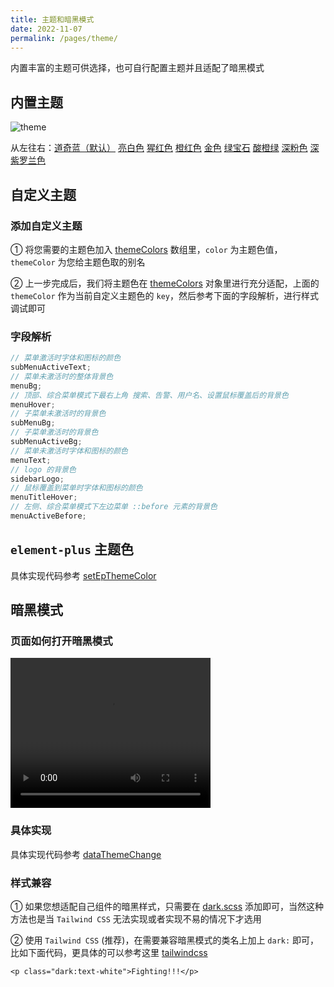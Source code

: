 ```yaml
---
title: 主题和暗黑模式
date: 2022-11-07
permalink: /pages/theme/
---
```


内置丰富的主题可供选择，也可自行配置主题并且适配了暗黑模式

## 内置主题

![theme](~@alias/img/guide/theme.jpg)

从左往右：[道奇蓝（默认）](https://gitee.com/yiming_chang/pure-admin-thin/blob/main/src/layout/theme/index.ts#L16) [亮白色](https://gitee.com/yiming_chang/pure-admin-thin/blob/main/src/layout/theme/index.ts#L28) [猩红色](https://gitee.com/yiming_chang/pure-admin-thin/blob/main/src/layout/theme/index.ts#L40) [橙红色](https://gitee.com/yiming_chang/pure-admin-thin/blob/main/src/layout/theme/index.ts#L52) [金色](https://gitee.com/yiming_chang/pure-admin-thin/blob/main/src/layout/theme/index.ts#L64) [绿宝石](https://gitee.com/yiming_chang/pure-admin-thin/blob/main/src/layout/theme/index.ts#L76) [酸橙绿](https://gitee.com/yiming_chang/pure-admin-thin/blob/main/src/layout/theme/index.ts#L88) [深粉色](https://gitee.com/yiming_chang/pure-admin-thin/blob/main/src/layout/theme/index.ts#L100) [深紫罗兰色](https://gitee.com/yiming_chang/pure-admin-thin/blob/main/src/layout/theme/index.ts#L112)

## 自定义主题

### 添加自定义主题

① 将您需要的主题色加入 [themeColors](https://gitee.com/yiming_chang/pure-admin-thin/blob/main/src/layout/hooks/useDataThemeChange.ts#L17) 数组里，`color` 为主题色值，`themeColor` 为您给主题色取的别名

② 上一步完成后，我们将主题色在 [themeColors](https://gitee.com/yiming_chang/pure-admin-thin/blob/main/src/layout/theme/index.ts#L11) 对象里进行充分适配，上面的 `themeColor` 作为当前自定义主题色的 `key`，然后参考下面的字段解析，进行样式调试即可

### 字段解析

```ts
// 菜单激活时字体和图标的颜色
subMenuActiveText;
// 菜单未激活时的整体背景色
menuBg;
// 顶部、综合菜单模式下最右上角 搜索、告警、用户名、设置鼠标覆盖后的背景色
menuHover;
// 子菜单未激活时的背景色
subMenuBg;
// 子菜单激活时的背景色
subMenuActiveBg;
// 菜单未激活时字体和图标的颜色
menuText;
// logo 的背景色
sidebarLogo;
// 鼠标覆盖到菜单时字体和图标的颜色
menuTitleHover;
// 左侧、综合菜单模式下左边菜单 ::before 元素的背景色
menuActiveBefore;
```

## `element-plus` 主题色

具体实现代码参考 [setEpThemeColor](https://gitee.com/yiming_chang/pure-admin-thin/blob/main/src/layout/hooks/useDataThemeChange.ts#L73)

## 暗黑模式

### 页面如何打开暗黑模式

<video width="320" height="240" controls>
  <source :src="$withBase('/video/theme.mov')" type="video/mp4">
</video>

### 具体实现

具体实现代码参考 [dataThemeChange](https://gitee.com/yiming_chang/pure-admin-thin/blob/main/src/layout/hooks/useDataThemeChange.ts#L92)

### 样式兼容

① 如果您想适配自己组件的暗黑样式，只需要在 [dark.scss](https://gitee.com/yiming_chang/pure-admin-thin/blob/main/src/style/dark.scss) 添加即可，当然这种方法也是当 `Tailwind CSS` 无法实现或者实现不易的情况下才选用

② 使用 `Tailwind CSS` (推荐)，在需要兼容暗黑模式的类名上加上 `dark:` 即可，比如下面代码，更具体的可以参考这里 [tailwindcss](/pages/tailwindcss/#_5-暗黑模式)

```Vue
<p class="dark:text-white">Fighting!!!</p>
```
